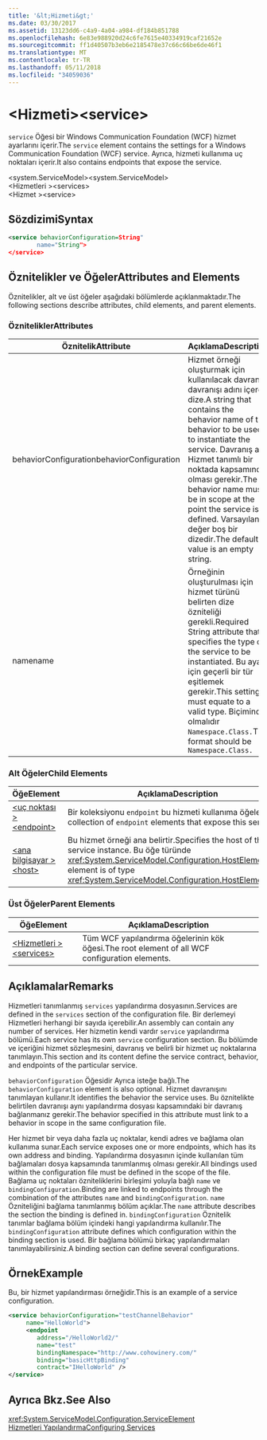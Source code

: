 ```yaml
---
title: '&lt;Hizmeti&gt;'
ms.date: 03/30/2017
ms.assetid: 13123dd6-c4a9-4a04-a984-df184b851788
ms.openlocfilehash: 6e83e988920d24c6fe7615e40334919caf21652e
ms.sourcegitcommit: ff1d40507b3eb6e2185478e37c66c66be6de46f1
ms.translationtype: MT
ms.contentlocale: tr-TR
ms.lasthandoff: 05/11/2018
ms.locfileid: "34059036"
---
```

# <a name="ltservicegt"></a><span data-ttu-id="b8e6d-102">&lt;Hizmeti&gt;</span><span class="sxs-lookup"><span data-stu-id="b8e6d-102">&lt;service&gt;</span></span>
<span data-ttu-id="b8e6d-103">`service` Öğesi bir Windows Communication Foundation (WCF) hizmet ayarlarını içerir.</span><span class="sxs-lookup"><span data-stu-id="b8e6d-103">The `service` element contains the settings for a Windows Communication Foundation (WCF) service.</span></span> <span data-ttu-id="b8e6d-104">Ayrıca, hizmeti kullanıma uç noktaları içerir.</span><span class="sxs-lookup"><span data-stu-id="b8e6d-104">It also contains endpoints that expose the service.</span></span>  
  
 <span data-ttu-id="b8e6d-105">\<system.ServiceModel></span><span class="sxs-lookup"><span data-stu-id="b8e6d-105">\<system.ServiceModel></span></span>  
<span data-ttu-id="b8e6d-106">\<Hizmetleri ></span><span class="sxs-lookup"><span data-stu-id="b8e6d-106">\<services></span></span>  
<span data-ttu-id="b8e6d-107">\<Hizmet ></span><span class="sxs-lookup"><span data-stu-id="b8e6d-107">\<service></span></span>  
  
## <a name="syntax"></a><span data-ttu-id="b8e6d-108">Sözdizimi</span><span class="sxs-lookup"><span data-stu-id="b8e6d-108">Syntax</span></span>  
  
```xml  
<service behaviorConfiguration=String"  
        name="String">  
</service>  
```  
  
## <a name="attributes-and-elements"></a><span data-ttu-id="b8e6d-109">Öznitelikler ve Öğeler</span><span class="sxs-lookup"><span data-stu-id="b8e6d-109">Attributes and Elements</span></span>  
 <span data-ttu-id="b8e6d-110">Öznitelikler, alt ve üst öğeler aşağıdaki bölümlerde açıklanmaktadır.</span><span class="sxs-lookup"><span data-stu-id="b8e6d-110">The following sections describe attributes, child elements, and parent elements.</span></span>  
  
### <a name="attributes"></a><span data-ttu-id="b8e6d-111">Öznitelikler</span><span class="sxs-lookup"><span data-stu-id="b8e6d-111">Attributes</span></span>  
  
|<span data-ttu-id="b8e6d-112">Öznitelik</span><span class="sxs-lookup"><span data-stu-id="b8e6d-112">Attribute</span></span>|<span data-ttu-id="b8e6d-113">Açıklama</span><span class="sxs-lookup"><span data-stu-id="b8e6d-113">Description</span></span>|  
|---------------|-----------------|  
|<span data-ttu-id="b8e6d-114">behaviorConfiguration</span><span class="sxs-lookup"><span data-stu-id="b8e6d-114">behaviorConfiguration</span></span>|<span data-ttu-id="b8e6d-115">Hizmet örneği oluşturmak için kullanılacak davranış davranışı adını içeren dize.</span><span class="sxs-lookup"><span data-stu-id="b8e6d-115">A string that contains the behavior name of the behavior to be used to instantiate the service.</span></span> <span data-ttu-id="b8e6d-116">Davranış adı Hizmet tanımlı bir noktada kapsamında olması gerekir.</span><span class="sxs-lookup"><span data-stu-id="b8e6d-116">The behavior name must be in scope at the point the service is defined.</span></span> <span data-ttu-id="b8e6d-117">Varsayılan değer boş bir dizedir.</span><span class="sxs-lookup"><span data-stu-id="b8e6d-117">The default value is an empty string.</span></span>|  
|<span data-ttu-id="b8e6d-118">name</span><span class="sxs-lookup"><span data-stu-id="b8e6d-118">name</span></span>|<span data-ttu-id="b8e6d-119">Örneğinin oluşturulması için hizmet türünü belirten dize özniteliği gerekli.</span><span class="sxs-lookup"><span data-stu-id="b8e6d-119">Required String attribute that specifies the type of the service to be instantiated.</span></span> <span data-ttu-id="b8e6d-120">Bu ayar için geçerli bir tür eşitlemek gerekir.</span><span class="sxs-lookup"><span data-stu-id="b8e6d-120">This setting must equate to a valid type.</span></span> <span data-ttu-id="b8e6d-121">Biçiminde olmalıdır `Namespace.Class.`</span><span class="sxs-lookup"><span data-stu-id="b8e6d-121">The format should be `Namespace.Class.`</span></span>|  
  
### <a name="child-elements"></a><span data-ttu-id="b8e6d-122">Alt Öğeler</span><span class="sxs-lookup"><span data-stu-id="b8e6d-122">Child Elements</span></span>  
  
|<span data-ttu-id="b8e6d-123">Öğe</span><span class="sxs-lookup"><span data-stu-id="b8e6d-123">Element</span></span>|<span data-ttu-id="b8e6d-124">Açıklama</span><span class="sxs-lookup"><span data-stu-id="b8e6d-124">Description</span></span>|  
|-------------|-----------------|  
|[<span data-ttu-id="b8e6d-125">\<uç noktası ></span><span class="sxs-lookup"><span data-stu-id="b8e6d-125">\<endpoint></span></span>](../../../../../docs/framework/configure-apps/file-schema/wcf/endpoint-element.md)|<span data-ttu-id="b8e6d-126">Bir koleksiyonu `endpoint` bu hizmeti kullanıma öğeleri.</span><span class="sxs-lookup"><span data-stu-id="b8e6d-126">A collection of `endpoint` elements that expose this service.</span></span>|  
|[<span data-ttu-id="b8e6d-127">\<ana bilgisayar ></span><span class="sxs-lookup"><span data-stu-id="b8e6d-127">\<host></span></span>](../../../../../docs/framework/configure-apps/file-schema/wcf/host.md)|<span data-ttu-id="b8e6d-128">Bu hizmet örneği ana belirtir.</span><span class="sxs-lookup"><span data-stu-id="b8e6d-128">Specifies the host of this service instance.</span></span> <span data-ttu-id="b8e6d-129">Bu öğe türünde <xref:System.ServiceModel.Configuration.HostElement>.</span><span class="sxs-lookup"><span data-stu-id="b8e6d-129">This element is of type <xref:System.ServiceModel.Configuration.HostElement>.</span></span>|  
  
### <a name="parent-elements"></a><span data-ttu-id="b8e6d-130">Üst Öğeler</span><span class="sxs-lookup"><span data-stu-id="b8e6d-130">Parent Elements</span></span>  
  
|<span data-ttu-id="b8e6d-131">Öğe</span><span class="sxs-lookup"><span data-stu-id="b8e6d-131">Element</span></span>|<span data-ttu-id="b8e6d-132">Açıklama</span><span class="sxs-lookup"><span data-stu-id="b8e6d-132">Description</span></span>|  
|-------------|-----------------|  
|[<span data-ttu-id="b8e6d-133">\<Hizmetleri ></span><span class="sxs-lookup"><span data-stu-id="b8e6d-133">\<services></span></span>](../../../../../docs/framework/configure-apps/file-schema/wcf/services.md)|<span data-ttu-id="b8e6d-134">Tüm WCF yapılandırma öğelerinin kök öğesi.</span><span class="sxs-lookup"><span data-stu-id="b8e6d-134">The root element of all WCF configuration elements.</span></span>|  
  
## <a name="remarks"></a><span data-ttu-id="b8e6d-135">Açıklamalar</span><span class="sxs-lookup"><span data-stu-id="b8e6d-135">Remarks</span></span>  
 <span data-ttu-id="b8e6d-136">Hizmetleri tanımlanmış `services` yapılandırma dosyasının.</span><span class="sxs-lookup"><span data-stu-id="b8e6d-136">Services are defined in the `services` section of the configuration file.</span></span> <span data-ttu-id="b8e6d-137">Bir derlemeyi Hizmetleri herhangi bir sayıda içerebilir.</span><span class="sxs-lookup"><span data-stu-id="b8e6d-137">An assembly can contain any number of services.</span></span> <span data-ttu-id="b8e6d-138">Her hizmetin kendi vardır `service` yapılandırma bölümü.</span><span class="sxs-lookup"><span data-stu-id="b8e6d-138">Each service has its own `service` configuration section.</span></span> <span data-ttu-id="b8e6d-139">Bu bölümde ve içeriğini hizmet sözleşmesini, davranış ve belirli bir hizmet uç noktalarına tanımlayın.</span><span class="sxs-lookup"><span data-stu-id="b8e6d-139">This section and its content define the service contract, behavior, and endpoints of the particular service.</span></span>  
  
 <span data-ttu-id="b8e6d-140">`behaviorConfiguration` Öğesidir Ayrıca isteğe bağlı.</span><span class="sxs-lookup"><span data-stu-id="b8e6d-140">The `behaviorConfiguration` element is also optional.</span></span> <span data-ttu-id="b8e6d-141">Hizmet davranışını tanımlayan kullanır.</span><span class="sxs-lookup"><span data-stu-id="b8e6d-141">It identifies the behavior the service uses.</span></span> <span data-ttu-id="b8e6d-142">Bu öznitelikte belirtilen davranışı aynı yapılandırma dosyası kapsamındaki bir davranış bağlanmanız gerekir.</span><span class="sxs-lookup"><span data-stu-id="b8e6d-142">The behavior specified in this attribute must link to a behavior in scope in the same configuration file.</span></span>  
  
 <span data-ttu-id="b8e6d-143">Her hizmet bir veya daha fazla uç noktalar, kendi adres ve bağlama olan kullanıma sunar.</span><span class="sxs-lookup"><span data-stu-id="b8e6d-143">Each service exposes one or more endpoints, which has its own address and binding.</span></span> <span data-ttu-id="b8e6d-144">Yapılandırma dosyasının içinde kullanılan tüm bağlamaları dosya kapsamında tanımlanmış olması gerekir.</span><span class="sxs-lookup"><span data-stu-id="b8e6d-144">All bindings used within the configuration file must be defined in the scope of the file.</span></span> <span data-ttu-id="b8e6d-145">Bağlama uç noktaları özniteliklerini birleşimi yoluyla bağlı `name` ve `bindingConfiguration`.</span><span class="sxs-lookup"><span data-stu-id="b8e6d-145">Binding are linked to endpoints through the combination of the attributes `name` and `bindingConfiguration`.</span></span> <span data-ttu-id="b8e6d-146">`name` Özniteliğini bağlama tanımlanmış bölüm açıklar.</span><span class="sxs-lookup"><span data-stu-id="b8e6d-146">The `name` attribute describes the section the binding is defined in.</span></span> <span data-ttu-id="b8e6d-147">`bindingConfiguration` Öznitelik tanımlar bağlama bölüm içindeki hangi yapılandırma kullanılır.</span><span class="sxs-lookup"><span data-stu-id="b8e6d-147">The `bindingConfiguration` attribute defines which configuration within the binding section is used.</span></span> <span data-ttu-id="b8e6d-148">Bir bağlama bölümü birkaç yapılandırmaları tanımlayabilirsiniz.</span><span class="sxs-lookup"><span data-stu-id="b8e6d-148">A binding section can define several configurations.</span></span>  
  
## <a name="example"></a><span data-ttu-id="b8e6d-149">Örnek</span><span class="sxs-lookup"><span data-stu-id="b8e6d-149">Example</span></span>  
 <span data-ttu-id="b8e6d-150">Bu, bir hizmet yapılandırması örneğidir.</span><span class="sxs-lookup"><span data-stu-id="b8e6d-150">This is an example of a service configuration.</span></span>  
  
```xml  
<service behaviorConfiguration="testChannelBehavior"   
     name="HelloWorld">  
     <endpoint   
        address="/HelloWorld2/"  
        name="test"  
        bindingNamespace="http://www.cohowinery.com/"  
        binding="basicHttpBinding"  
        contract="IHelloWorld" />  
</service>  
```  
  
## <a name="see-also"></a><span data-ttu-id="b8e6d-151">Ayrıca Bkz.</span><span class="sxs-lookup"><span data-stu-id="b8e6d-151">See Also</span></span>  
 <xref:System.ServiceModel.Configuration.ServiceElement>  
 [<span data-ttu-id="b8e6d-152">Hizmetleri Yapılandırma</span><span class="sxs-lookup"><span data-stu-id="b8e6d-152">Configuring Services</span></span>](../../../../../docs/framework/wcf/configuring-services.md)
